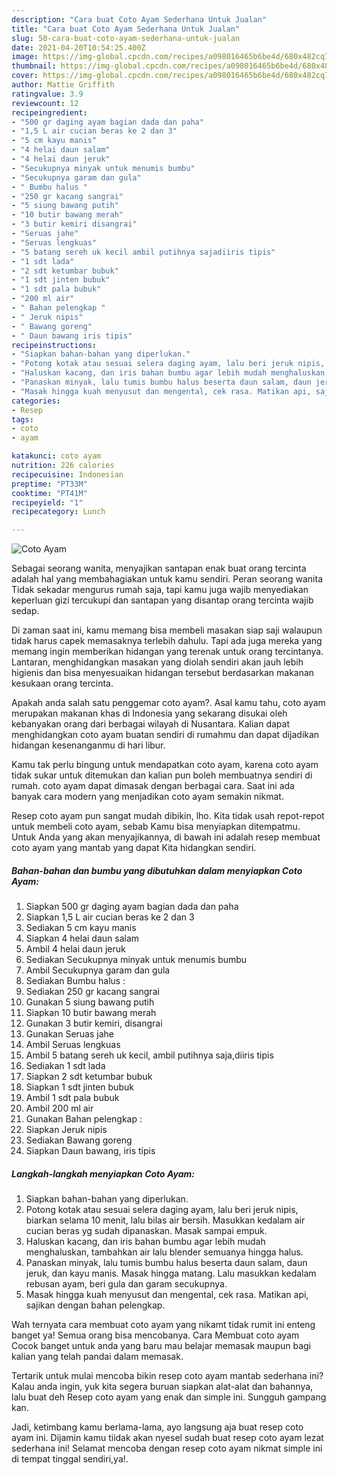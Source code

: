 ```yaml
---
description: "Cara buat Coto Ayam Sederhana Untuk Jualan"
title: "Cara buat Coto Ayam Sederhana Untuk Jualan"
slug: 50-cara-buat-coto-ayam-sederhana-untuk-jualan
date: 2021-04-20T10:54:25.400Z
image: https://img-global.cpcdn.com/recipes/a098016465b6be4d/680x482cq70/coto-ayam-foto-resep-utama.jpg
thumbnail: https://img-global.cpcdn.com/recipes/a098016465b6be4d/680x482cq70/coto-ayam-foto-resep-utama.jpg
cover: https://img-global.cpcdn.com/recipes/a098016465b6be4d/680x482cq70/coto-ayam-foto-resep-utama.jpg
author: Mattie Griffith
ratingvalue: 3.9
reviewcount: 12
recipeingredient:
- "500 gr daging ayam bagian dada dan paha"
- "1,5 L air cucian beras ke 2 dan 3"
- "5 cm kayu manis"
- "4 helai daun salam"
- "4 helai daun jeruk"
- "Secukupnya minyak untuk menumis bumbu"
- "Secukupnya garam dan gula"
- " Bumbu halus "
- "250 gr kacang sangrai"
- "5 siung bawang putih"
- "10 butir bawang merah"
- "3 butir kemiri disangrai"
- "Seruas jahe"
- "Seruas lengkuas"
- "5 batang sereh uk kecil ambil putihnya sajadiiris tipis"
- "1 sdt lada"
- "2 sdt ketumbar bubuk"
- "1 sdt jinten bubuk"
- "1 sdt pala bubuk"
- "200 ml air"
- " Bahan pelengkap "
- " Jeruk nipis"
- " Bawang goreng"
- " Daun bawang iris tipis"
recipeinstructions:
- "Siapkan bahan-bahan yang diperlukan."
- "Potong kotak atau sesuai selera daging ayam, lalu beri jeruk nipis, biarkan selama 10 menit, lalu bilas air bersih. Masukkan kedalam air cucian beras yg sudah dipanaskan. Masak sampai empuk."
- "Haluskan kacang, dan iris bahan bumbu agar lebih mudah menghaluskan, tambahkan air lalu blender semuanya hingga halus."
- "Panaskan minyak, lalu tumis bumbu halus beserta daun salam, daun jeruk, dan kayu manis. Masak hingga matang. Lalu masukkan kedalam rebusan ayam, beri gula dan garam secukupnya."
- "Masak hingga kuah menyusut dan mengental, cek rasa. Matikan api, sajikan dengan bahan pelengkap."
categories:
- Resep
tags:
- coto
- ayam

katakunci: coto ayam 
nutrition: 226 calories
recipecuisine: Indonesian
preptime: "PT33M"
cooktime: "PT41M"
recipeyield: "1"
recipecategory: Lunch

---
```



![Coto Ayam](https://img-global.cpcdn.com/recipes/a098016465b6be4d/680x482cq70/coto-ayam-foto-resep-utama.jpg)

Sebagai seorang wanita, menyajikan santapan enak buat orang tercinta adalah hal yang membahagiakan untuk kamu sendiri. Peran seorang  wanita Tidak sekadar mengurus rumah saja, tapi kamu juga wajib menyediakan keperluan gizi tercukupi dan santapan yang disantap orang tercinta wajib sedap.

Di zaman  saat ini, kamu memang bisa membeli masakan siap saji walaupun tidak harus capek memasaknya terlebih dahulu. Tapi ada juga mereka yang memang ingin memberikan hidangan yang terenak untuk orang tercintanya. Lantaran, menghidangkan masakan yang diolah sendiri akan jauh lebih higienis dan bisa menyesuaikan hidangan tersebut berdasarkan makanan kesukaan orang tercinta. 



Apakah anda salah satu penggemar coto ayam?. Asal kamu tahu, coto ayam merupakan makanan khas di Indonesia yang sekarang disukai oleh kebanyakan orang dari berbagai wilayah di Nusantara. Kalian dapat menghidangkan coto ayam buatan sendiri di rumahmu dan dapat dijadikan hidangan kesenanganmu di hari libur.

Kamu tak perlu bingung untuk mendapatkan coto ayam, karena coto ayam tidak sukar untuk ditemukan dan kalian pun boleh membuatnya sendiri di rumah. coto ayam dapat dimasak dengan berbagai cara. Saat ini ada banyak cara modern yang menjadikan coto ayam semakin nikmat.

Resep coto ayam pun sangat mudah dibikin, lho. Kita tidak usah repot-repot untuk membeli coto ayam, sebab Kamu bisa menyiapkan ditempatmu. Untuk Anda yang akan menyajikannya, di bawah ini adalah resep membuat coto ayam yang mantab yang dapat Kita hidangkan sendiri.

<!--inarticleads1-->

##### Bahan-bahan dan bumbu yang dibutuhkan dalam menyiapkan Coto Ayam:

1. Siapkan 500 gr daging ayam bagian dada dan paha
1. Siapkan 1,5 L air cucian beras ke 2 dan 3
1. Sediakan 5 cm kayu manis
1. Siapkan 4 helai daun salam
1. Ambil 4 helai daun jeruk
1. Sediakan Secukupnya minyak untuk menumis bumbu
1. Ambil Secukupnya garam dan gula
1. Sediakan  Bumbu halus :
1. Sediakan 250 gr kacang sangrai
1. Gunakan 5 siung bawang putih
1. Siapkan 10 butir bawang merah
1. Gunakan 3 butir kemiri, disangrai
1. Gunakan Seruas jahe
1. Ambil Seruas lengkuas
1. Ambil 5 batang sereh uk kecil, ambil putihnya saja,diiris tipis
1. Sediakan 1 sdt lada
1. Siapkan 2 sdt ketumbar bubuk
1. Siapkan 1 sdt jinten bubuk
1. Ambil 1 sdt pala bubuk
1. Ambil 200 ml air
1. Gunakan  Bahan pelengkap :
1. Siapkan  Jeruk nipis
1. Sediakan  Bawang goreng
1. Siapkan  Daun bawang, iris tipis




<!--inarticleads2-->

##### Langkah-langkah menyiapkan Coto Ayam:

1. Siapkan bahan-bahan yang diperlukan.
1. Potong kotak atau sesuai selera daging ayam, lalu beri jeruk nipis, biarkan selama 10 menit, lalu bilas air bersih. Masukkan kedalam air cucian beras yg sudah dipanaskan. Masak sampai empuk.
1. Haluskan kacang, dan iris bahan bumbu agar lebih mudah menghaluskan, tambahkan air lalu blender semuanya hingga halus.
1. Panaskan minyak, lalu tumis bumbu halus beserta daun salam, daun jeruk, dan kayu manis. Masak hingga matang. Lalu masukkan kedalam rebusan ayam, beri gula dan garam secukupnya.
1. Masak hingga kuah menyusut dan mengental, cek rasa. Matikan api, sajikan dengan bahan pelengkap.




Wah ternyata cara membuat coto ayam yang nikamt tidak rumit ini enteng banget ya! Semua orang bisa mencobanya. Cara Membuat coto ayam Cocok banget untuk anda yang baru mau belajar memasak maupun bagi kalian yang telah pandai dalam memasak.

Tertarik untuk mulai mencoba bikin resep coto ayam mantab sederhana ini? Kalau anda ingin, yuk kita segera buruan siapkan alat-alat dan bahannya, lalu buat deh Resep coto ayam yang enak dan simple ini. Sungguh gampang kan. 

Jadi, ketimbang kamu berlama-lama, ayo langsung aja buat resep coto ayam ini. Dijamin kamu tiidak akan nyesel sudah buat resep coto ayam lezat sederhana ini! Selamat mencoba dengan resep coto ayam nikmat simple ini di tempat tinggal sendiri,ya!.

